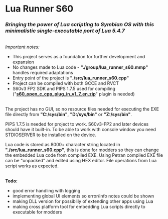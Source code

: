 # Lua Runner S60
### _Bringing the power of Lua scripting to Symbian OS with this minimalistic single-executable port of Lua 5.4.7_

\
_Important notes:_
 - This project serves as a foundation for further development and expansion
 - No changes made to Lua code - **"./group/lua_runner_s60.mmp"** handles required adaptations
 - Entry point of the project is **"./src/lua_runner_s60.cpp"**
 - Project can be compiled with both GCCE and RVCT
 - S60v3 FP2 SDK and PIPS 1.7.5 used for compiling ("**[s60_open_c_cpp_plug_in_v1_7_en.zip](https://archive.org/download/nokia_sdks_n_dev_tools)**" plugin is needed)

\
The project has no GUI, so no resource files needed for executing the EXE file directly from **"C:/sys/bin"**, **"D:/sys/bin"** or **"Z:/sys/bin"**.  

PIPS 1.7.5 is needed for project to work. S60v3-FP2 and later devices should have it built-in. To be able to work with console window you need STDIOSERVER to be installed on the device. 

Lua code is stored as 8000+ character string located in **"./src/lua_runner_s60.cpp"**, this is done for modders so they can change the embedded Lua code from compiled EXE. Using Petran compiled EXE file can be "unpacked" and edited using HEX editor. File operations from Lua script works as expected.

\
**Todo:**
 - good error handling with logging
 - implementing global UI elements so error/info notes could be shown
 - making DLL version for possiblily of extending other apps using Lua
 - making cross platform tool for embedding Lua scripts directly to executable for modders
